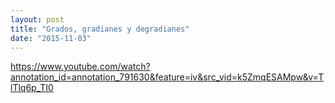 ```yaml
---
layout: post
title: "Grados, gradianes y degradianes"
date: "2015-11-03"
---
```


https://www.youtube.com/watch?annotation_id=annotation_791630&feature=iv&src_vid=k5ZmqESAMpw&v=TlTlq6p_TI0
